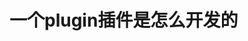 <!--
 * @Author: Aliom
 * @Date: 2022-05-14 10:58:06
 * @LastEditors: Aliom
 * @LastEditTime: 2022-05-14 11:08:23
-->
# 一个plugin插件是怎么开发的